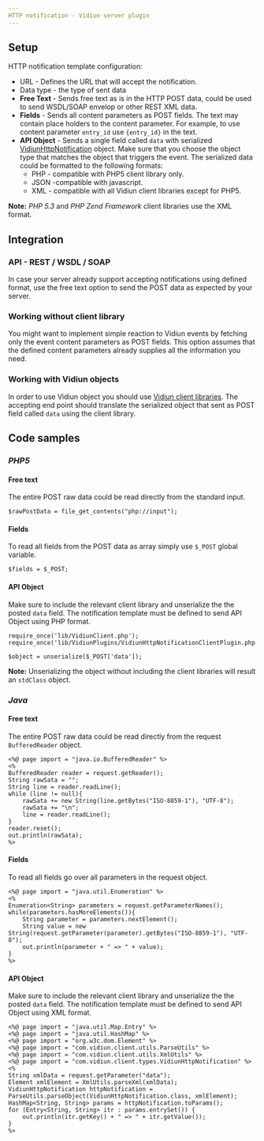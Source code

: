 ```yaml
---
HTTP notification - Vidiun server plugin
---
```


## Setup

HTTP notification template configuration:

- URL - Defines the URL that will accept the notification.
- Data type - the type of sent data
 - **Free Text** - Sends free text as is in the HTTP POST data, could be used to send WSDL/SOAP envelop or other REST XML data.
 - **Fields** - Sends all content parameters as POST fields. 
 The text may contain place holders to the content parameter.
 For example, to use content parameter `entry_id` use `{entry_id}` in the text.  
 - **API Object** - Sends a single field called `data` with serialized [VidiunHttpNotification](http://www.vidiun.com/api_v3/testmeDoc/?object=VidiunHttpNotification) object.
 Make sure that you choose the object type that matches the object that triggers the event.
 The serialized data could be formatted to the following formats:
     - PHP - compatible with PHP5 client library only.
     - JSON -compatible with javascript. 
     - XML - compatible with all Vidiun client libraries except for PHP5.
 
 **Note:** *PHP 5.3* and *PHP Zend Framework* client libraries use the XML format. 

## Integration

### API - REST / WSDL / SOAP
In case your server already support accepting notifications using defined format, use the free text option to send the POST data as expected by your server.

### Working without client library
You might want to implement simple reaction to Vidiun events by fetching only the event content parameters as POST fields. This option assumes that the defined content parameters already supplies all the information you need.

### Working with Vidiun objects
In order to use Vidiun object you should use [Vidiun client libraries](http://www.vidiun.com/api_v3/testme/client-libs.php). The accepting end point should translate the serialized object that sent as POST field called `data` using the client library.
 
## Code samples

### *PHP5*

#### Free text
The entire POST raw data could be read directly from the standard input. 

	$rawPostData = file_get_contents("php://input");

#### Fields
To read all fields from the POST data as array simply use `$_POST` global variable.

    $fields = $_POST;

#### API Object
Make sure to include the relevant client library and unserialize the the posted `data` field.
The notification template must be defined to send API Object using PHP format.
 

    require_once('lib/VidiunClient.php');
    require_once('lib/VidiunPlugins/VidiunHttpNotificationClientPlugin.php');
    
    $object = unserialize($_POST['data']);

**Note:** Unserializing the object without including the client libraries will result an `stdClass` object.

### *Java*

#### Free text
The entire POST raw data could be read directly from the request `BufferedReader` object. 

	<%@ page import = "java.io.BufferedReader" %>
	<%
	BufferedReader reader = request.getReader();
	String rawSata = "";
	String line = reader.readLine();
	while (line != null){
		rawSata += new String(line.getBytes("ISO-8859-1"), "UTF-8");
		rawSata += "\n";
		line = reader.readLine();
	}
	reader.reset();
	out.println(rawSata);
	%>

#### Fields
To read all fields go over all parameters in the request object.

	<%@ page import = "java.util.Enumeration" %>
	<%
	Enumeration<String> parameters = request.getParameterNames();
	while(parameters.hasMoreElements()){
		String parameter = parameters.nextElement();
		String value = new String(request.getParameter(parameter).getBytes("ISO-8859-1"), "UTF-8");
		out.println(parameter + " => " + value);
	}
	%>


#### API Object
Make sure to include the relevant client library and unserialize the the posted `data` field.
The notification template must be defined to send API Object using XML format.
 
	<%@ page import = "java.util.Map.Entry" %>
	<%@ page import = "java.util.HashMap" %>
	<%@ page import = "org.w3c.dom.Element" %>
	<%@ page import = "com.vidiun.client.utils.ParseUtils" %>
	<%@ page import = "com.vidiun.client.utils.XmlUtils" %>
	<%@ page import = "com.vidiun.client.types.VidiunHttpNotification" %>
	<%
	String xmlData = request.getParameter("data");
	Element xmlElement = XmlUtils.parseXml(xmlData);
	VidiunHttpNotification httpNotification = ParseUtils.parseObject(VidiunHttpNotification.class, xmlElement);
	HashMap<String, String> params = httpNotification.toParams();
	for (Entry<String, String> itr : params.entrySet()) {
		out.println(itr.getKey() + " => " + itr.getValue());
	}
	%>

